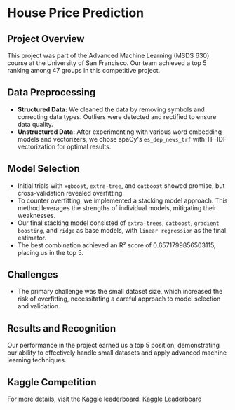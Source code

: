 # House Price Prediction

## Project Overview
This project was part of the Advanced Machine Learning (MSDS 630) course at the University of San Francisco. Our team achieved a top 5 ranking among 47 groups in this competitive project.

## Data Preprocessing
- **Structured Data:** We cleaned the data by removing symbols and correcting data types. Outliers were detected and rectified to ensure data quality.
- **Unstructured Data:** After experimenting with various word embedding models and vectorizers, we chose spaCy's `es_dep_news_trf` with TF-IDF vectorization for optimal results.

## Model Selection
- Initial trials with `xgboost`, `extra-tree`, and `catboost` showed promise, but cross-validation revealed overfitting.
- To counter overfitting, we implemented a stacking model approach. This method leverages the strengths of individual models, mitigating their weaknesses.
- Our final stacking model consisted of `extra-trees`, `catboost`, `gradient boosting`, and `ridge` as base models, with `linear regression` as the final estimator.
- The best combination achieved an R² score of 0.6571799856503115, placing us in the top 5.

## Challenges
- The primary challenge was the small dataset size, which increased the risk of overfitting, necessitating a careful approach to model selection and validation.

## Results and Recognition
Our performance in the project earned us a top 5 position, demonstrating our ability to effectively handle small datasets and apply advanced machine learning techniques.

## Kaggle Competition
For more details, visit the Kaggle leaderboard: [Kaggle Leaderboard](https://www.kaggle.com/competitions/predict-listing-prices/leaderboard)
